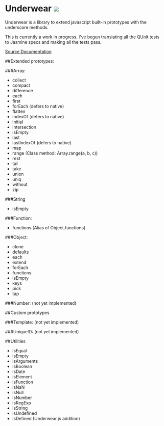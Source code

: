 Underwear [![](https://secure.travis-ci.org/daytonn/underwear.png?branch=master)](http://travis-ci.org/daytonn/underwear)
=========

Underwear is a library to extend javascript built-in prototypes with the
underscore methods.

This is currently a work in progress. I've begun translating all the
QUnit tests to Jasmine specs and making all the tests pass.

[Source Documentation](http://daytonn.github.com/underwear/docs/underwear.html)

##Extended prototypes:

###Array:
 - collect
 - compact
 - difference
 - each
 - first
 - forEach (defers to native)
 - flatten
 - indexOf (defers to native)
 - initial
 - intersection
 - isEmpty
 - last
 - lastIndexOf (defers to native)
 - map
 - range (Class method: Array.range(a, b, c))
 - rest
 - tail
 - take
 - union
 - uniq
 - without
 - zip


###String
 - isEmpty

###Function:
 - functions (Alias of Object.functions)

###Object:
 - clone
 - defaults
 - each
 - extend
 - forEach
 - functions
 - isEmpty
 - keys
 - pick
 - tap


###Number:
(not yet implemented)

##Custom prototypes

###Template:
(not yet implemented)

###UniqueID:
(not yet implemented)

##Utilities
 - isEqual
 - isEmpty
 - isArguments
 - isBoolean
 - isDate
 - isElement
 - isFunction
 - isNaN
 - isNull
 - isNumber
 - isRegExp
 - isString
 - isUndefined
 - isDefined (Underwear.js addition)